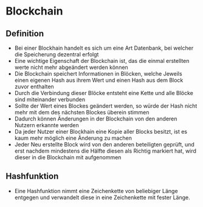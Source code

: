 # Blockchain


## Definition
- Bei einer Blockhain handelt es sich um eine Art Datenbank, bei welcher die Speicherung dezentral erfolgt
- Eine wichtige Eigenschaft der Blockchain ist, das die einmal erstellten werte nicht mehr abgeändert werden können
- Die Blockchain speichert Informationen in Blöcken, welche Jeweils einen eigenen Hash aus ihrem Wert und einen Hash aus dem Block zuvor enthalten
- Durch die Verbindung dieser Blöcke entsteht eine Kette und alle Blöcke sind miteinander verbunden
- Sollte der Wert eines Blockes geändert werden, so würde der Hash nicht mehr mit dem des nächsten Blockes überein stimmen
- Dadurch können Änderungen in der Blockchain von den anderen Nutzern erkannte werden
- Da jeder Nutzer einer Blockhain eine Kopie aller Blocks besitzt, ist es kaum mehr möglich eine Änderung zu machen
- Jeder Neu erstellte Block wird von den anderen beteiligten geprüft, und erst nachdem mindestens die Hälfte diesen als Richtig markiert hat, wird dieser in die Blockchain mit aufgenommen

## Hashfunktion
- Eine Hashfunktion nimmt eine Zeichenkette von beliebiger Länge entgegen und verwandelt diese in eine Zeichenkette mit fester Länge.